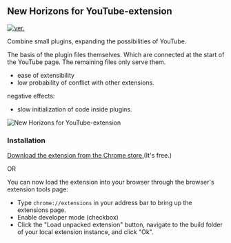 ## New Horizons for YouTube-extension
[![ver.](https://img.shields.io/chrome-web-store/v/miiheelkbegpkflplpmmkidaklfgjecb.svg?style=flat-square)](#)

Combine small plugins, expanding the possibilities of YouTube.

The basis of the plugin files themselves. Which are connected at the start of the YouTube page. The remaining files only serve them.
- ease of extensibility
- low probability of conflict with other extensions.

negative effects:
- slow initialization of code inside plugins.

![New Horizons for YouTube-extension](https://lh3.googleusercontent.com/NUJv5yIT-6NUT7YiBgkNu8kCULGkbG8YL3XXjNiB_Q3XW87rvfyYDbPj55u2RTqJihtX_94Y=w640-h400-e365)

### Installation
[Download the extension from the Chrome store.](https://chrome.google.com/webstore/detail/miiheelkbegpkflplpmmkidaklfgjecb)(It's free.)

OR

You can now load the extension into your browser through the browser's extension tools page:
- Type `chrome://extensions` in your address bar to bring up the extensions page.
- Enable developer mode (checkbox)
- Click the "Load unpacked extension" button, navigate to the build folder of your local extension instance, and click "Ok".
